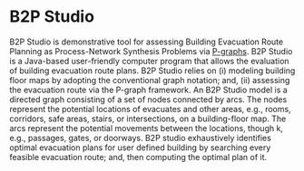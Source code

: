 # B2P Studio

B2P Studio is demonstrative tool for assessing Building Evacuation Route Planning as Process-Network Synthesis Problems via [P-graphs](https://p-graph.org/). B2P Studio is a Java-based user-friendly computer program that allows the evaluation of building evacuation route plans. B2P Studio relies on (i) modeling building floor maps by adopting the conventional graph notation; and, (ii) assessing the evacuation route via the P-graph framework. An B2P Studio model is a directed graph consisting of a set of nodes connected by arcs. The nodes represent the potential locations of evacuates and other areas, e.g., rooms, corridors, safe areas, stairs, or intersections, on a building-floor map. The arcs represent the potential movements between the locations, though k, e.g., passages, gates, or doorways. B2P studio exhaustively identifies optimal evacuation plans for user defined building by searching every feasible evacuation route; and, then computing the optimal plan of it.
